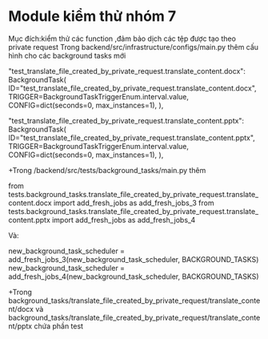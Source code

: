 # Module kiểm thử nhóm 7
Mục đích:kiểm thử các function ,đảm bảo dịch các tệp được tạo theo private request
Trong backend/src/infrastructure/configs/main.py thêm cấu hình cho các background tasks mới
        

"test_translate_file_created_by_private_request.translate_content.docx": BackgroundTask(
ID="test_translate_file_created_by_private_request.translate_content.docx",
TRIGGER=BackgroundTaskTriggerEnum.interval.value,
CONFIG=dict(seconds=0, max_instances=1),
   ),


"test_translate_file_created_by_private_request.translate_content.pptx": BackgroundTask(
ID="test_translate_file_created_by_private_request.translate_content.pptx",
TRIGGER=BackgroundTaskTriggerEnum.interval.value,
CONFIG=dict(seconds=0, max_instances=1),
),

+Trong /backend/src/tests/background_tasks/main.py thêm

from tests.background_tasks.translate_file_created_by_private_request.translate_content.docx import add_fresh_jobs as add_fresh_jobs_3
from tests.background_tasks.translate_file_created_by_private_request.translate_content.pptx import add_fresh_jobs as add_fresh_jobs_4

Và:

new_background_task_scheduler = add_fresh_jobs_3(new_background_task_scheduler, BACKGROUND_TASKS)
new_background_task_scheduler = add_fresh_jobs_4(new_background_task_scheduler, BACKGROUND_TASKS)

+Trong background_tasks/translate_file_created_by_private_request/translate_content/docx
và     background_tasks/translate_file_created_by_private_request/translate_content/pptx chứa phần test

